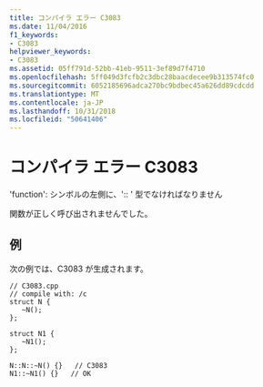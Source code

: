 ```yaml
---
title: コンパイラ エラー C3083
ms.date: 11/04/2016
f1_keywords:
- C3083
helpviewer_keywords:
- C3083
ms.assetid: 05ff791d-52bb-41eb-9511-3ef89d7f4710
ms.openlocfilehash: 5ff049d3fcfb2c3dbc28baacdecee9b313574fc0
ms.sourcegitcommit: 6052185696adca270bc9bdbec45a626dd89cdcdd
ms.translationtype: MT
ms.contentlocale: ja-JP
ms.lasthandoff: 10/31/2018
ms.locfileid: "50641406"
---
```

# <a name="compiler-error-c3083"></a>コンパイラ エラー C3083

'function': シンボルの左側に、':: ' 型でなければなりません

関数が正しく呼び出されませんでした。

## <a name="example"></a>例

次の例では、C3083 が生成されます。

```
// C3083.cpp
// compile with: /c
struct N {
   ~N();
};

struct N1 {
   ~N1();
};

N::N::~N() {}   // C3083
N1::~N1() {}   // OK
```